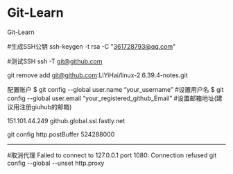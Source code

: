 # Git-Learn
Git-Learn

#生成SSH公钥
ssh-keygen -t rsa -C "361728793@qq.com" 

#测试SSH
ssh -T git@github.com 

git remove add git@github.com:LiYiHai/linux-2.6.39.4-notes.git 

配置账户
$ git config --global user.name “your_username”  #设置用户名
$ git config --global user.email “your_registered_github_Email”  #设置邮箱地址(建议用注册giuhub的邮箱)

151.101.44.249 github.global.ssl.fastly.net 

git config http.postBuffer 524288000

-----------------------------------------------------------------------------------------------------
#取消代理 Failed to connect to 127.0.0.1 port 1080: Connection refused
git config --global --unset http.proxy
